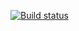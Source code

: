 [![Build status](http://192.168.2.20:31521/api/projects/status/psee77h8x9o1tx8b?svg=true)](http://192.168.2.20:31521/project/AppVeyor/stockplateform)
